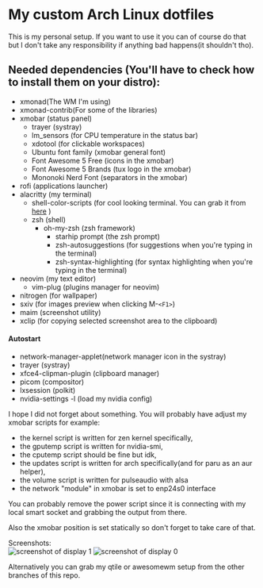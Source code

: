 # My custom Arch Linux dotfiles

This is my personal setup. If you want to use it you can of course do that but I don't take any responsibility if anything bad happens(it shouldn't tho).

## Needed dependencies (You'll have to check how to install them on your distro):  
- xmonad(The WM I'm using)  
- xmonad-contrib(For some of the libraries)  
- xmobar (status panel)  
    - trayer (systray)
    - lm_sensors (for CPU temperature in the status bar)
    - xdotool (for clickable workspaces)
    - Ubuntu font family (xmobar general font)
    - Font Awesome 5 Free (icons in the xmobar)
    - Font Awesome 5 Brands (tux logo in the xmobar)
    - Mononoki Nerd Font (separators in the xmobar)
- rofi (applications launcher)  
- alacritty (my terminal)
    - shell-color-scripts (for cool looking terminal. You can grab it from [here](https://gitlab.com/dwt1/shell-color-scripts) )  
    - zsh (shell)      
        - oh-my-zsh (zsh framework)
            - starhip prompt (the zsh prompt)
            - zsh-autosuggestions (for suggestions when you're typing in the terminal)
            - zsh-syntax-highlighting (for syntax highlighting when you're typing in the terminal)
- neovim (my text editor)
    - vim-plug (plugins manager for neovim)
- nitrogen (for wallpaper)
- sxiv (for images preview when clicking M-`<F1>`)
- maim (screenshot utility)
- xclip (for copying selected screenshot area to the clipboard)

#### Autostart
- network-manager-applet(network manager icon in the systray)
- trayer (systray)
- xfce4-clipman-plugin (clipboard manager)
- picom (compositor)
- lxsession (polkit)
- nvidia-settings -l (load my nvidia config)

I hope I did not forget about something. You will probably have adjust my xmobar scripts for example:  
- the kernel script is written for zen kernel specifically,  
- the gputemp script is written for nvidia-smi,  
- the cputemp script should be fine but idk,  
- the updates script is written for arch specifically(and for paru as an aur helper),  
- the volume script is written for pulseaudio with alsa  
- the network "module" in xmobar is set to enp24s0 interface  

You can probably remove the power script since it is connecting with my local smart socket and grabbing the output from there.

Also the xmobar position is set statically so don't forget to take care of that.

Screenshots:  
![screenshot of display 1](https://i.imgur.com/zKEMvzn.png)
![screenshot of display 0](https://i.imgur.com/sgiaR4n.png)

Alternatively you can grab my qtile or awesomewm setup from the other branches of this repo.
